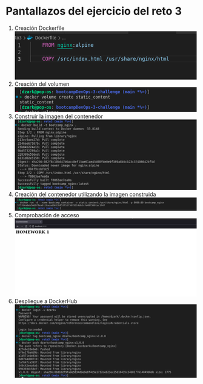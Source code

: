 # Pantallazos del ejercicio del reto 3


1. Creación Dockerfile
   ![](./img/1.png)
2. Creación del volumen
   ![](./img/2.png)
3. Construir la imagen del contenedor
   ![](./img/3.png)
4. Creación del contenedor utilizando la imagen construida
   ![](./img/4.png)
5. Comprobación de acceso 
   ![](./img/5.png)
6. Despliegue a DockerHub
   ![](./img/6.png)
